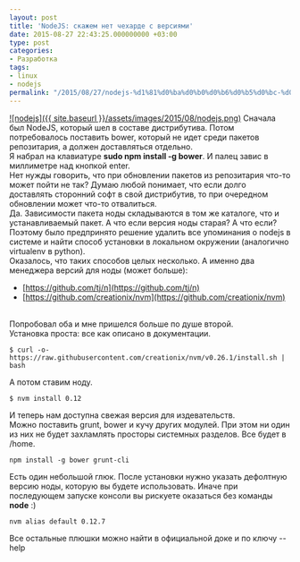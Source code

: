 ```yaml
---
layout: post
title: 'NodeJS: скажем нет чехарде с версиями'
date: 2015-08-27 22:43:25.000000000 +03:00
type: post
categories:
- Разработка
tags:
- linux
- nodejs
permalink: "/2015/08/27/nodejs-%d1%81%d0%ba%d0%b0%d0%b6%d0%b5%d0%bc-%d0%bd%d0%b5%d1%82-%d1%87%d0%b5%d1%85%d0%b0%d1%80%d0%b4%d0%b5-%d1%81-%d0%b2%d0%b5%d1%80%d1%81%d0%b8%d1%8f%d0%bc%d0%b8/"
---
```

[![nodejs]({{ site.baseurl }}/assets/images/2015/08/nodejs.png)](/2015/08/nodejs.png) Сначала был NodeJS, который шел в составе дистрибутива. Потом потребовалось поставить bower, который не идет среди пакетов репозитария, а должен доставляться отдельно.  
Я набрал на клавиатуре **sudo npm install -g bower**. И палец завис в миллиметре над кнопкой enter.  
Нет нужды говорить, что при обновлении пакетов из репозитария что-то может пойти не так? Думаю любой понимает, что если долго доставлять сторонний софт в свой дистрибутив, то при очередном обновлении может что-то отвалиться.  
Да. Зависимости пакета ноды складываются в том же каталоге, что и устанавливаемый пакет. А что если версия ноды старая? А что если?  
Поэтому было предпринято решение удалить все упоминания о nodejs в системе и найти способ установки в локальном окружении (аналогично virtualenv в python).  
Оказалось, что таких способов целых несколько. А именно два менеджера версий для ноды (может больше):

- [https://github.com/tj/n](https://github.com/tj/n)
- [https://github.com/creationix/nvm](https://github.com/creationix/nvm)

&nbsp;  
Попробовал оба и мне пришелся больше по душе второй.  
Установка проста: все как описано в документации.  
```shell
$ curl -o- https://raw.githubusercontent.com/creationix/nvm/v0.26.1/install.sh | bash  

```  
А потом ставим ноду.  
```shell
$ nvm install 0.12
```  
И теперь нам доступна свежая версия для издевательств.  
Можно поставить grunt, bower и кучу других модулей. При этом ни один из них не будет захламлять просторы системных разделов. Все будет в /home.  
```shell
npm install -g bower grunt-cli
```

Есть один небольшой глюк. После установки нужно указать дефолтную версию ноды, которую вы будете использовать. Иначе при последующем запуске консоли вы рискуете оказаться без команды **node** :)

```shell
nvm alias default 0.12.7
```

Все остальные плюшки можно найти в официальной доке и по ключу --help

